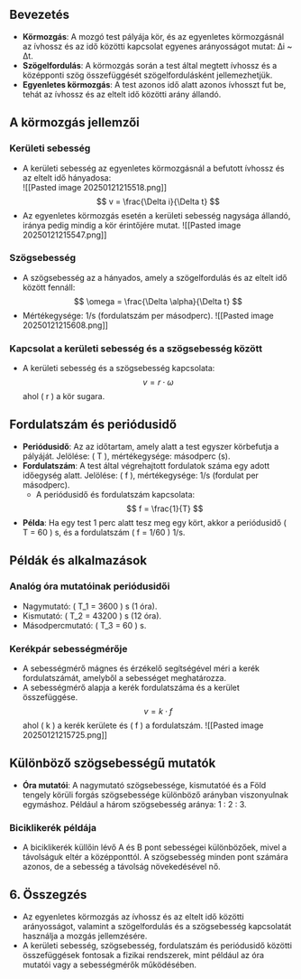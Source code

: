 ## Bevezetés
- **Körmozgás**: A mozgó test pályája kör, és az egyenletes körmozgásnál az ívhossz és az idő közötti kapcsolat egyenes arányosságot mutat: Δi ~ Δt.
- **Szögelfordulás**: A körmozgás során a test által megtett ívhossz és a középponti szög összefüggését szögelfordulásként jellemezhetjük.
- **Egyenletes körmozgás**: A test azonos idő alatt azonos ívhosszt fut be, tehát az ívhossz és az eltelt idő közötti arány állandó.

## A körmozgás jellemzői
### Kerületi sebesség
- A kerületi sebesség az egyenletes körmozgásnál a befutott ívhossz és az eltelt idő hányadosa:  
  ![[Pasted image 20250121215518.png]]$$
  v = \frac{\Delta i}{\Delta t}
  $$
- Az egyenletes körmozgás esetén a kerületi sebesség nagysága állandó, iránya pedig mindig a kör érintőjére mutat.
![[Pasted image 20250121215547.png]]
### Szögsebesség
- A szögsebesség az a hányados, amely a szögelfordulás és az eltelt idő között fennáll:  
  $$
  \omega = \frac{\Delta \alpha}{\Delta t}
  $$
- Mértékegysége: 1/s (fordulatszám per másodperc).
![[Pasted image 20250121215608.png]]
### Kapcsolat a kerületi sebesség és a szögsebesség között
- A kerületi sebesség és a szögsebesség kapcsolata:  
  $$
  v = r \cdot \omega
  $$
  ahol \( r \) a kör sugara.

## Fordulatszám és periódusidő
- **Periódusidő**: Az az időtartam, amely alatt a test egyszer körbefutja a pályáját. Jelölése: \( T \), mértékegysége: másodperc (s).
- **Fordulatszám**: A test által végrehajtott fordulatok száma egy adott időegység alatt. Jelölése: \( f \), mértékegysége: 1/s (fordulat per másodperc).
  - A periódusidő és fordulatszám kapcsolata:  
    $$
    f = \frac{1}{T}
    $$
- **Példa**: Ha egy test 1 perc alatt tesz meg egy kört, akkor a periódusidő \( T = 60 \) s, és a fordulatszám \( f = 1/60 \) 1/s.

## Példák és alkalmazások
### Analóg óra mutatóinak periódusidői
- Nagymutató: \( T_1 = 3600 \) s (1 óra).
- Kismutató: \( T_2 = 43200 \) s (12 óra).
- Másodpercmutató: \( T_3 = 60 \) s.
  
### Kerékpár sebességmérője
- A sebességmérő mágnes és érzékelő segítségével méri a kerék fordulatszámát, amelyből a sebességet meghatározza.
- A sebességmérő alapja a kerék fordulatszáma és a kerület összefüggése.
  $$
  v = k \cdot f
  $$
  ahol \( k \) a kerék kerülete és \( f \) a fordulatszám.
![[Pasted image 20250121215725.png]]
## Különböző szögsebességű mutatók
- **Óra mutatói**: A nagymutató szögsebessége, kismutatóé és a Föld tengely körüli forgás szögsebessége különböző arányban viszonyulnak egymáshoz. Például a három szögsebesség aránya: 1 : 2 : 3.
  
### Biciklikerék példája
- A biciklikerék küllőin lévő A és B pont sebességei különbözőek, mivel a távolságuk eltér a középponttól. A szögsebesség minden pont számára azonos, de a sebesség a távolság növekedésével nő.

## 6. Összegzés
- Az egyenletes körmozgás az ívhossz és az eltelt idő közötti arányosságot, valamint a szögelfordulás és a szögsebesség kapcsolatát használja a mozgás jellemzésére.
- A kerületi sebesség, szögsebesség, fordulatszám és periódusidő közötti összefüggések fontosak a fizikai rendszerek, mint például az óra mutatói vagy a sebességmérők működésében.